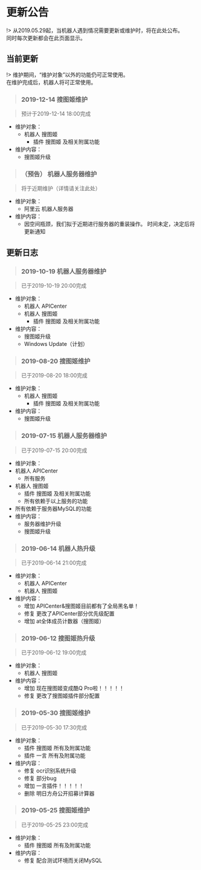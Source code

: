 # 更新公告

!> 从2019.05.29起，当机器人遇到情况需要更新或维护时，将在此处公布。  
同时每次更新都会在此页面显示。

## 当前更新

!> 维护期间，“维护对象”以外的功能仍可正常使用。  
在维护完成后，机器人将可正常使用。

  > ### 2019-12-14 搜图姬维护
 
  > 预计于2019-12-14 18:00完成
 
  - 维护对象：
    - 机器人 搜图姬
	  - 插件 搜图姬 及相关附属功能
  - 维护内容：
    - 搜图姬升级

  > ### （预告） 机器人服务器维护
 
  > 将于近期维护（详情请关注此处）
 
  - 维护对象：
	- 阿里云 机器人服务器
  - 维护内容：
    - 因空间瓶颈，我们拟于近期进行服务器的重装操作。
	  时间未定，决定后将更新通知

## 更新日志

  > ### 2019-10-19 机器人服务器维护
 
  > 已于2019-10-19 20:00完成
 
  - 维护对象：
	- 机器人 APICenter
    - 机器人 搜图姬
	  - 插件 搜图姬 及相关附属功能
  - 维护内容：
    - 搜图姬升级
	- Windows Update（计划）

  > ### 2019-08-20 搜图姬维护
 
  > 已于2019-08-20 18:00完成
 
  - 维护对象：
    - 机器人 搜图姬
	  - 插件 搜图姬 及相关附属功能
  - 维护内容：
    - 搜图姬升级
  
  > ### 2019-07-15 机器人服务器维护
  
  > 已于2019-07-15 20:00完成

  - 维护对象：
  - 机器人 APICenter
    - 所有服务
  - 机器人 搜图姬
    - 插件 搜图姬 及相关附属功能
    - 所有依赖于以上服务的功能
  - 所有依赖于服务器MySQL的功能
  - 维护内容：
    - 服务器维护升级
    - 搜图姬升级

 > ### 2019-06-14 机器人热升级
 
 > 已于2019-06-14 21:00完成
 
 - 维护对象：
   - 机器人 APICenter
   - 机器人 搜图姬
 - 维护内容：
   - 增加 APICenter&搜图姬目前都有了全局黑名单！
   - 修复 更改了APICenter部分优先级配置
   - 增加 at全体成员计数器（搜图姬）

 > ### 2019-06-12 搜图姬热升级
 
 > 已于2019-06-12 19:00完成
 
 - 维护对象：
   - 机器人 搜图姬
 - 维护内容：
   - 增加 现在搜图姬变成酷Q Pro啦！！！！！
   - 修复 更改了搜图姬插件部分配置
   
 > ### 2019-05-30 搜图姬维护
 
 > 已于2019-05-30 17:30完成
 
 - 维护对象：
   - 插件 搜图姬 所有及附属功能
   - 插件 一言 所有及附属功能
 - 维护内容：
   - 修复 ocr识别系统升级
   - 修复 部分bug
   - 增加 一言插件！！！！！
   - 删除 明日方舟公开招募计算器

 > ### 2019-05-25 搜图姬维护
 
 > 已于2019-05-25 23:00完成
 
 - 维护对象：
   - 插件 搜图姬 所有及附属功能
 - 维护内容：
   - 修复 配合测试环境而关闭MySQL
